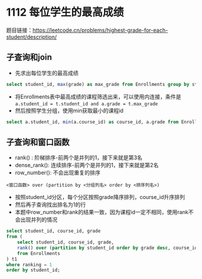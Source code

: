 # 1112 每位学生的最高成绩

题目链接：<https://leetcode.cn/problems/highest-grade-for-each-student/description/>

## 子查询和join

- 先求出每位学生的最高成绩

```sql
select student_id, max(grade) as max_grade from Enrollments group by student_id
```

- 将Enrollments表中最高成绩的课程筛选出来，可以使用内连接，条件是`a.student_id = t.student_id and a.grade = t.max_grade`
- 然后按照学生分组，使用min获取最小的课程id

```sql
select a.student_id, min(a.course_id) as course_id, a.grade from Enrollments a join (select student_id, max(grade) as max_grade from Enrollments group by student_id) t on a.student_id = t.student_id and a.grade = t.max_grade group by a.student_id order by a.student_id;
```

## 子查询和窗口函数

- rank() : 阶梯排序-前两个是并列的1，接下来就是第3名
- dense_rank(): 连续排序-前两个是并列的1，接下来就是第2名
- row_number(): 不会出现重复的排序

```text
<窗口函数> over (partition by <分组列名> order by <排序列名>)
```

- 按照student_id分区，每个分区按照grade降序排列，course_id升序排列
- 然后再子查询找出排名为1的行
- 本题中row_number和rank的结果一致，因为课程id一定不相同，使用rank不会出现并列的情况

```sql
select student_id, course_id, grade
from (
    select student_id, course_id, grade,
    rank() over (partition by student_id order by grade desc, course_id asc ) as ranking
    from Enrollments
) t1
where ranking = 1
order by student_id;
```
